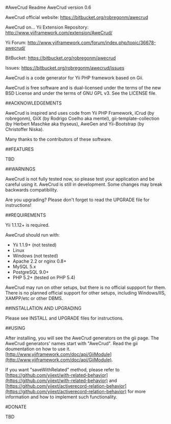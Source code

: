 #AweCrud Readme
AweCrud version 0.6

AweCrud official website:    https://bitbucket.org/robregonm/awecrud

AweCrud on...
Yii Extension Repository: http://www.yiiframework.com/extension/AweCrud/

Yii Forum:                http://www.yiiframework.com/forum/index.php/topic/36678-awecrud/

BitBucket:                https://bitbucket.org/robregonm/awecrud

Issues:                   https://bitbucket.org/robregonm/awecrud/issues


AweCrud is a code generator for Yii PHP framework based on Gii.

AweCrud is free software and is dual-licensed under the terms of the new BSD License and under the terms of GNU GPL v3. See the LICENSE file.

##ACKNOWLEDGEMENTS

AweCrud is inspired and uses code from Yii PHP Framework, iCrud (by robregonm), GiiX (by Rodrigo Coelho aka mentel),
gii-template-collection (by Herbert Maschke aka thyseus), AweGen and Yii-Bootstrap (by Christoffer Niska).

Many thanks to the contributors of these software.

##FEATURES

TBD

##WARNINGS

AweCrud is not fully tested now, so please test your application and be careful using it.
AweCrud is still in development. Some changes may break backwards compatibility.

Are you upgrading? Please don't forget to read the UPGRADE file for instructions!

##REQUIREMENTS

Yii 1.1.12+ is required.

AweCrud should run with:

* Yii 1.1.9+ (not tested)
* Linux
* Windows (not tested)
* Apache 2.2 or nginx 0.8+
* MySQL 5.x
* PostgreSQL 9.0+
* PHP 5.2+ (tested on PHP 5.4)

AweCrud may run on other setups, but there is no official suppport for them.
There is no planned official support for other setups, including Windows/IIS, XAMPP/etc or other DBMS.

##INSTALLATION AND UPGRADING

Please see INSTALL and UPGRADE files for instructions.

##USING

After installing, you will see the AweCrud generators on the gii page.
The AweCrud generators' names start with "AweCrud".
Read the gii doumentation on how to use it.
[http://www.yiiframework.com/doc/api/GiiModule](http://www.yiiframework.com/doc/api/GiiModule).

If you want "saveWithRelated" method, please refer to [https://github.com/yiiext/with-related-behavior](https://github.com/yiiext/with-related-behavior) and
[https://github.com/yiiext/activerecord-relation-behavior](https://github.com/yiiext/activerecord-relation-behavior) for more information and how to implement such functionality.

#DONATE

TBD